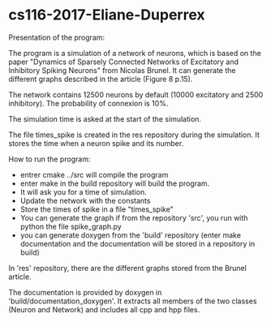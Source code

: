 # cs116-2017-Eliane-Duperrex

Presentation of the program:

The program is a simulation of a network of neurons, which is based on the paper "Dynamics of Sparsely Connected Networks of Excitatory
and Inhibitory Spiking Neurons" from Nicolas Brunel. 
It can generate the different graphs described in the article (Figure 8 p.15).

The network contains 12500 neurons by default (10000 excitatory and 2500 inhibitory). 
The probability of connexion is 10%.

The simulation time is asked at the start of the simulation.

The file times_spike is created in the res repository during the simulation. 
It stores the time when a neuron spike and its number.

How to run the program:

- entrer cmake ../src will compile the program
- enter make in the build repository will build the program. 
- It will ask you for a time of simulation.
- Update the network with the constants
- Store the times of spike in a file "times_spike"
- You can generate the graph if from the repository 'src', you run with python the file spike_graph.py
- you can generate doxygen from the 'build' repository (enter make documentation and the documentation will be stored in a repository in build)

In 'res' repository, there are the different graphs stored from the Brunel article.

The documentation is provided by doxygen in 'build/documentation_doxygen'. It extracts all members of the two classes (Neuron and Network) and includes all cpp and hpp files.
